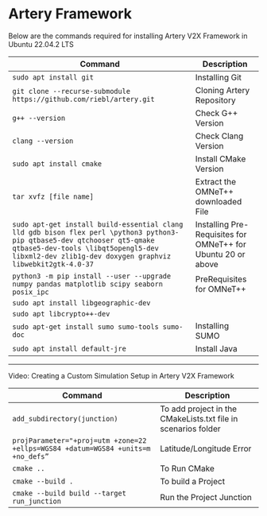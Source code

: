 # Artery Framework

Below are the commands required for installing Artery V2X Framework in Ubuntu 22.04.2 LTS


| Command | Description |
| ------------- | ------------- |
| `sudo apt install git`  | Installing Git  |
| `git clone --recurse-submodule https://github.com/riebl/artery.git`  | Cloning Artery Repository  |
| `g++ --version` | Check G++ Version|
| `clang --version` | Check Clang Version |
| `sudo apt install cmake` | Install CMake Version |
| `tar xvfz [file name]` | Extract the OMNeT++ downloaded File|
| `sudo apt-get install build-essential clang lld gdb bison flex perl \python3 python3-pip qtbase5-dev qtchooser qt5-qmake qtbase5-dev-tools \libqt5opengl5-dev libxml2-dev zlib1g-dev doxygen graphviz libwebkit2gtk-4.0-37` | Installing Pre-Requisites for OMNeT++ for Ubuntu 20 or above |
| `python3 -m pip install --user --upgrade numpy pandas matplotlib scipy seaborn posix_ipc` | PreRequisites for OMNeT++|
| `sudo apt install libgeographic-dev` | |
| `sudo apt libcrypto++-dev` | |
| `sudo apt-get install sumo sumo-tools sumo-doc` | Installing SUMO |
| `sudo apt install default-jre` | Install Java |


---
Video: Creating a Custom Simulation Setup in Artery V2X Framework

| Command | Description |
| ------------- | ------------- |
|`add_subdirectory(junction)` | To add project in the CMakeLists.txt file in scenarios folder |
|`projParameter="+proj=utm +zone=22 +ellps=WGS84 +datum=WGS84 +units=m +no_defs”` | Latitude/Longitude Error |
| `cmake ..`| To Run CMake |
| `cmake --build .` | To build a Project |
| `cmake --build build --target run_junction` | Run the Project Junction|
